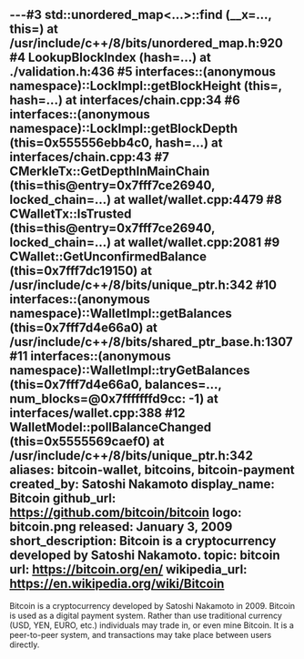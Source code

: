 ---#3  std::unordered_map<...>::find (__x=..., this=<optimized out>) at /usr/include/c++/8/bits/unordered_map.h:920
#4  LookupBlockIndex (hash=...) at ./validation.h:436
#5  interfaces::(anonymous namespace)::LockImpl::getBlockHeight (this=<optimized out>, hash=...) at interfaces/chain.cpp:34
#6  interfaces::(anonymous namespace)::LockImpl::getBlockDepth (this=0x555556ebb4c0, hash=...) at interfaces/chain.cpp:43
#7  CMerkleTx::GetDepthInMainChain (this=this@entry=0x7fff7ce26940, locked_chain=...) at wallet/wallet.cpp:4479
#8  CWalletTx::IsTrusted (this=this@entry=0x7fff7ce26940, locked_chain=...) at wallet/wallet.cpp:2081
#9  CWallet::GetUnconfirmedBalance (this=0x7fff7dc19150) at /usr/include/c++/8/bits/unique_ptr.h:342
#10 interfaces::(anonymous namespace)::WalletImpl::getBalances (this=0x7fff7d4e66a0) at /usr/include/c++/8/bits/shared_ptr_base.h:1307
#11 interfaces::(anonymous namespace)::WalletImpl::tryGetBalances (this=0x7fff7d4e66a0, balances=..., num_blocks=@0x7fffffffd9cc: -1) at interfaces/wallet.cpp:388
#12 WalletModel::pollBalanceChanged (this=0x5555569caef0) at /usr/include/c++/8/bits/unique_ptr.h:342
aliases: bitcoin-wallet, bitcoins, bitcoin-payment
created_by: Satoshi Nakamoto
display_name: Bitcoin
github_url: https://github.com/bitcoin/bitcoin
logo: bitcoin.png
released: January 3, 2009
short_description: Bitcoin is a cryptocurrency developed by Satoshi Nakamoto.
topic: bitcoin
url: https://bitcoin.org/en/
wikipedia_url: https://en.wikipedia.org/wiki/Bitcoin
---
Bitcoin is a cryptocurrency developed by Satoshi Nakamoto in 2009. Bitcoin is used as a digital payment system. Rather than use traditional currency (USD, YEN, EURO, etc.) individuals may trade in, or even mine Bitcoin. It is a peer-to-peer system, and transactions may take place between users directly.
